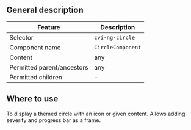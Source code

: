 ## General description

| Feature                    | Description       |
|----------------------------|-------------------|
| Selector                   | `cvi-ng-circle`   |
| Component name             | `CircleComponent` |
| Content                    | any               |
| Permitted parent/ancestors | any               |
| Permitted children         | -                 |

## Where to use

To display a themed circle with an icon or given content. Allows adding severity and progress bar as a frame.
